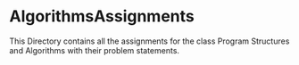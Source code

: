 # AlgorithmsAssignments
This Directory contains all the assignments for the class Program Structures and Algorithms with their problem statements.
